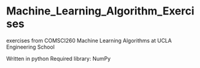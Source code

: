 # Machine_Learning_Algorithm_Exercises
exercises from COMSCI260 Machine Learning Algorithms at UCLA Engineering School

Written in python
Required library: NumPy
